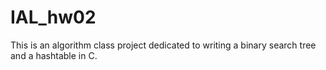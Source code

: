 # IAL_hw02
This is an algorithm class project dedicated to writing a binary search tree and a hashtable in C.
